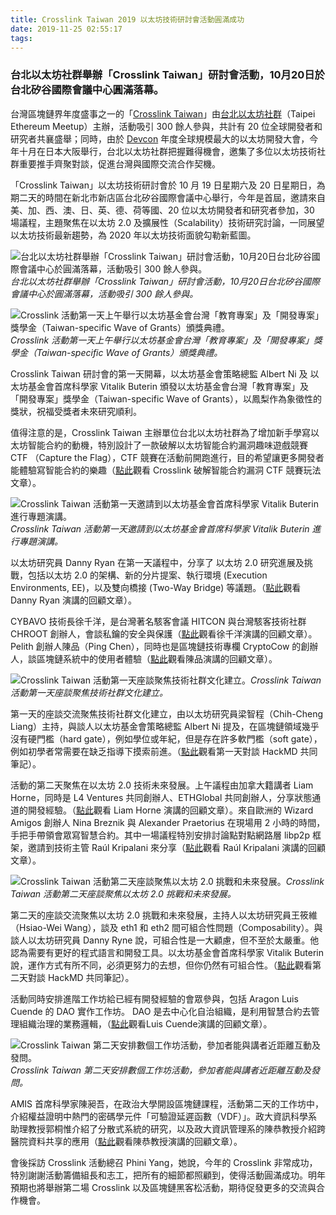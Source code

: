 ```yaml
---
title: Crosslink Taiwan 2019 以太坊技術研討會活動圓滿成功
date: 2019-11-25 02:55:17
tags:
---
```


### 台北以太坊社群舉辦「Crosslink Taiwan」研討會活動，10月20日於台北矽谷國際會議中心圓滿落幕。

台灣區塊鏈界年度盛事之一的「[Crosslink Taiwan](https://crosslink.taipei/)」由[台北以太坊社群](https://www.meetup.com/Taipei-Ethereum-Meetup/)（Taipei Ethereum Meetup）主辦，活動吸引 300 餘人參與，共計有 20 位全球開發者和研究者共襄盛舉；同時，由於 [Devcon](https://devcon.org/) 年度全球規模最大的以太坊開發大會，今年十月在日本大阪舉行，台北以太坊社群把握難得機會，邀集了多位以太坊技術社群重要推手齊聚對談，促進台灣與國際交流合作契機。

「Crosslink Taiwan」以太坊技術研討會於 10 月 19 日星期六及 20 日星期日，為期二天的時間在新北市新店區台北矽谷國際會議中心舉行，今年是首屆，邀請來自美、加、西、澳、日、英、德、荷等國、20 位以太坊開發者和研究者參加，30 場議程，主題聚焦在以太坊 2.0 及擴展性（Scalability）技術研究討論，一同展望以太坊技術最新趨勢，為 2020 年以太坊技術面貌勾勒新藍圖。

![台北以太坊社群舉辦「Crosslink Taiwan」研討會活動，10月20日台北矽谷國際會議中心於圓滿落幕，活動吸引 300 餘人參與。](1QfTMq0zuKs6YkbQhCGmVJQ.jpeg)*台北以太坊社群舉辦「Crosslink Taiwan」研討會活動，10月20日台北矽谷國際會議中心於圓滿落幕，活動吸引 300 餘人參與。*

![Crosslink 活動第一天上午舉行以太坊基金會台灣「教育專案」及「開發專案」獎學金（Taiwan-specific Wave of Grants）頒獎典禮。](1G0WocDpl2MAZI7wpZImxuQ.jpeg)*Crosslink 活動第一天上午舉行以太坊基金會台灣「教育專案」及「開發專案」獎學金（Taiwan-specific Wave of Grants）頒獎典禮。*

Crosslink Taiwan 研討會的第一天開幕，以太坊基金會策略總監 Albert Ni 及 以太坊基金會首席科學家 Vitalik Buterin 頒發以太坊基金會台灣「教育專案」及「開發專案」獎學金（Taiwan-specific Wave of Grants），以鳳梨作為象徵性的獎狀，祝福受獎者未來研究順利。

值得注意的是，Crosslink Taiwan 主辦單位台北以太坊社群為了增加新手學寫以太坊智能合約的動機，特別設計了一款破解以太坊智能合約漏洞趣味遊戲競賽 CTF （Capture the Flag），CTF 競賽在活動前開跑進行，目的希望讓更多開發者能體驗寫智能合約的樂趣（[點此](https://medium.com/taipei-ethereum-meetup/lets-capture-the-flag-etheruem-ctf-tutorial-%E5%BE%9E%E9%9B%B6%E9%96%8B%E5%A7%8B%E7%A0%B4%E8%A7%A3%E6%99%BA%E8%83%BD%E5%90%88%E7%B4%84%E6%BC%8F%E6%B4%9E-8b2de7ee9864)觀看 Crosslink 破解智能合約漏洞 CTF 競賽玩法文章）。

![Crosslink Taiwan 活動第一天邀請到以太坊基金會首席科學家 Vitalik Buterin 進行專題演講。](1g5gDTKXznY44B0gTRhnD3A.jpeg)*Crosslink Taiwan 活動第一天邀請到以太坊基金會首席科學家 Vitalik Buterin 進行專題演講。*

以太坊研究員 Danny Ryan 在第一天議程中，分享了 以太坊 2.0 研究進展及挑戰，包括以太坊 2.0 的架構、新的分片提案、執行環境 (Execution Environments, EE)，以及雙向橋接 (Two-Way Bridge) 等議題。（[點此](https://medium.com/taipei-ethereum-meetup/eth2-0-roadmap-70e1c23f139f)觀看 Danny Ryan 演講的回顧文章）。

CYBAVO 技術長徐千洋，是台灣著名駭客會議 HITCON 與台灣駭客技術社群 CHROOT 創辦人，會談私鑰的安全與保護（[點此](https://medium.com/taipei-ethereum-meetup/private-key-security-and-protection-%E7%A7%81%E9%8C%80%E7%9A%84%E5%AE%89%E5%85%A8%E8%88%87%E4%BF%9D%E8%AD%B7-tim-hsu-e4be2cb29206)觀看徐千洋演講的回顧文章）。Pelith 創辦人陳品（Ping Chen），同時也是區塊鏈技術專欄 CryptoCow 的創辦人，談區塊鏈系統中的使用者體驗（[點此](https://medium.com/taipei-ethereum-meetup/crosslink-recap-design-pattern-build-your-first-profitable-dapp-and-smart-contract-66f767ee3a39)觀看陳品演講的回顧文章）。

![Crosslink Taiwan 活動第一天座談聚焦技術社群文化建立。](1biXLvlZA8tpumJiP61Eqhw.jpeg)*Crosslink Taiwan 活動第一天座談聚焦技術社群文化建立。*

第一天的座談交流聚焦技術社群文化建立，由以太坊研究員梁智程（Chih-Cheng Liang）主持，與談人以太坊基金會策略總監 Albert Ni 提及，在區塊鏈領域幾乎沒有硬門檻（hard gate），例如學位或年紀，但是存在許多軟門檻（soft gate），例如初學者常需要在缺乏指導下摸索前進。（[點此](https://hackmd.io/@Crosslink/2019/%2FKJ79yOsvQU67p6pTFyyOwA)觀看第一天對談 HackMD 共同筆記）。

活動的第二天聚焦在以太坊 2.0 技術未來發展。上午議程由加拿大籍講者 Liam Horne，同時是 L4 Ventures 共同創辦人、ETHGlobal 共同創辦人，分享狀態通道的開發經驗。（[點此](https://medium.com/taipei-ethereum-meetup/a-secure-state-channels-framework-for-ethereum-by-liam-horne-%E8%A7%A3%E6%9E%90%E4%BB%A5%E5%A4%AA%E5%9D%8A%E4%B8%8A%E7%9A%84%E5%AE%89%E5%85%A8%E7%8B%80%E6%85%8B%E9%80%9A%E9%81%93-8c9bebaf7cd6)觀看 Liam Horne 演講的回顧文章）。來自歐洲的 Wizard Amigos 創辦人 Nina Breznik 與 Alexander Praetorius 在現場用 2 小時的時間，手把手帶領會眾寫智慧合約。其中一場議程特別安排討論點對點網路層 libp2p 框架，邀請到技術主管 Raúl Kripalani 來分享（[點此](https://medium.com/taipei-ethereum-meetup/libp2p-%E6%A8%A1%E7%B5%84%E5%8C%96%E7%9A%84%E9%BB%9E%E5%B0%8D%E9%BB%9E%E7%B6%B2%E8%B7%AF%E5%8D%94%E8%AD%B0-2c84df4d8a63)觀看 Raúl Kripalani 演講的回顧文章）。

![Crosslink Taiwan 活動第二天座談聚焦以太坊 2.0 挑戰和未來發展。](1sO88gWD8v6O9e8hMwPYnYQ.jpeg)*Crosslink Taiwan 活動第二天座談聚焦以太坊 2.0 挑戰和未來發展。*

第二天的座談交流聚焦以太坊 2.0 挑戰和未來發展，主持人以太坊研究員王筱維（Hsiao-Wei Wang），談及 eth1 和 eth2 間可組合性問題（Composability）。與談人以太坊研究員 Danny Ryne 說，可組合性是一大顧慮，但不至於太嚴重。他認為需要有更好的程式語言和開發工具。以太坊基金會首席科學家 Vitalik Buterin 說，運作方式有所不同，必須更努力的去想，但你仍然有可組合性。（[點此](https://hackmd.io/rwpUGahFTrOfx1zvCit3pQ?view)觀看第二天對談 HackMD 共同筆記）。

活動同時安排進階工作坊給已經有開發經驗的會眾參與，包括 Aragon Luis Cuende 的 DAO 實作工作坊。 DAO 是去中心化自治組織，是利用智慧合約去管理組織治理的業務邏輯，（[點此](https://medium.com/taipei-ethereum-meetup/aragon-fundraising-%E4%B8%8B%E4%B8%80%E4%BB%A3%E7%9A%84%E5%8E%BB%E4%B8%AD%E5%BF%83%E5%8C%96%E5%8B%9F%E8%B3%87%E5%B9%B3%E5%8F%B0-b3099ac4c188)觀看Luis Cuende演講的回顧文章）。

![Crosslink Taiwan 第二天安排數個工作坊活動，參加者能與講者近距離互動及發問。](1q6m9bmfQH2NyqvljMkSzXA.jpeg)*Crosslink Taiwan 第二天安排數個工作坊活動，參加者能與講者近距離互動及發問。*

AMIS 首席科學家陳昶吾，在政治大學開設區塊鏈課程，活動第二天的工作坊中，介紹權益證明中熱門的密碼學元件「可驗證延遲函數（VDF）」。政大資訊科學系助理教授郭桐惟介紹了分散式系統的研究，以及政大資訊管理系的陳恭教授介紹跨醫院資料共享的應用（[點此](https://medium.com/taipei-ethereum-meetup/ethereum-poa-consortium-chain-to-support-inter-hospital-data-sharing-test-%E4%BD%BF%E7%94%A8%E4%BB%A5%E5%A4%AA%E5%9D%8A-proof-of-authority-23ba3d832324)觀看陳恭教授演講的回顧文章）。

會後採訪 Crosslink 活動總召 Phini Yang，她說，今年的 Crosslink 非常成功，特別謝謝活動籌備組長和志工，把所有的細節都照顧到，使得活動圓滿成功。明年預期也將舉辦第二場 Crosslink 以及區塊鏈黑客松活動，期待促發更多的交流與合作機會。